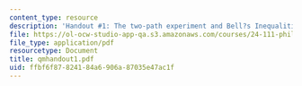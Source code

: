 ```yaml
---
content_type: resource
description: 'Handout #1: The two-path experiment and Bell?s Inequalities'
file: https://ol-ocw-studio-app-qa.s3.amazonaws.com/courses/24-111-philosophy-of-quantum-mechanics-spring-2005/ffbf6f87824184a6906a87035e47ac1f_qmhandout1.pdf
file_type: application/pdf
resourcetype: Document
title: qmhandout1.pdf
uid: ffbf6f87-8241-84a6-906a-87035e47ac1f
---
```

